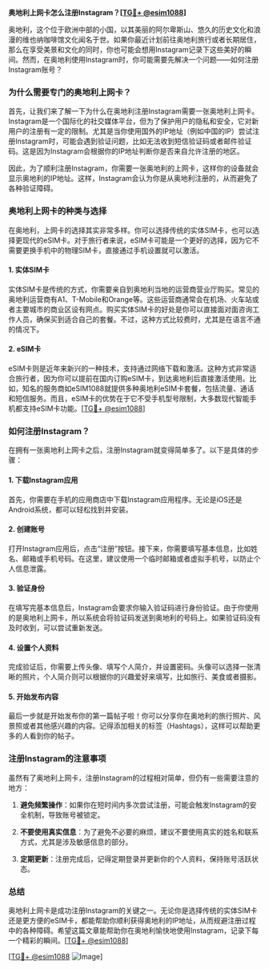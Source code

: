 **奥地利上网卡怎么注册Instagram？[[TG💪+ @esim1088](https://t.me/s/esim1088)]**

奥地利，这个位于欧洲中部的小国，以其美丽的阿尔卑斯山、悠久的历史文化和浪漫的维也纳咖啡馆文化闻名于世。如果你最近计划前往奥地利旅行或者长期居住，那么在享受美景和文化的同时，你也可能会想用Instagram记录下这些美好的瞬间。然而，在奥地利使用Instagram时，你可能需要先解决一个问题——如何注册Instagram账号？

### **为什么需要专门的奥地利上网卡？**

首先，让我们来了解一下为什么在奥地利注册Instagram需要一张奥地利上网卡。Instagram是一个国际化的社交媒体平台，但为了保护用户的隐私和安全，它对新用户的注册有一定的限制。尤其是当你使用国外的IP地址（例如中国的IP）尝试注册Instagram时，可能会遇到验证问题，比如无法收到短信验证码或者邮件验证码。这是因为Instagram会根据你的IP地址判断你是否来自允许注册的地区。

因此，为了顺利注册Instagram，你需要一张奥地利的上网卡，这样你的设备就会显示奥地利的IP地址。这样，Instagram会认为你是从奥地利注册的，从而避免了各种验证障碍。

### **奥地利上网卡的种类与选择**

在奥地利，上网卡的选择其实非常多样。你可以选择传统的实体SIM卡，也可以选择更现代的eSIM卡。对于旅行者来说，eSIM卡可能是一个更好的选择，因为它不需要更换手机中的物理SIM卡，直接通过手机设置就可以激活。

#### **1. 实体SIM卡**
实体SIM卡是传统的方式，你需要亲自到奥地利当地的运营商营业厅购买。常见的奥地利运营商有A1、T-Mobile和Orange等。这些运营商通常会在机场、火车站或者主要城市的商业区设有网点。购买实体SIM卡的好处是你可以直接面对面咨询工作人员，确保买到适合自己的套餐。不过，这种方式比较费时，尤其是在语言不通的情况下。

#### **2. eSIM卡**
eSIM卡则是近年来新兴的一种技术，支持通过网络下载和激活。这种方式非常适合旅行者，因为你可以提前在国内订购eSIM卡，到达奥地利后直接激活使用。比如，知名的服务商如eSIM1088就提供多种奥地利eSIM卡套餐，包括流量、通话和短信服务。而且，eSIM卡的优势在于它不受手机型号限制，大多数现代智能手机都支持eSIM卡功能。[[TG💪+ @esim1088](https://t.me/s/esim1088)]

### **如何注册Instagram？**

在拥有一张奥地利上网卡之后，注册Instagram就变得简单多了。以下是具体的步骤：

#### **1. 下载Instagram应用**
首先，你需要在手机的应用商店中下载Instagram应用程序。无论是iOS还是Android系统，都可以轻松找到并安装。

#### **2. 创建账号**
打开Instagram应用后，点击“注册”按钮。接下来，你需要填写基本信息，比如姓名、邮箱或手机号码。在这里，建议使用一个临时邮箱或者虚拟手机号，以防止个人信息泄露。

#### **3. 验证身份**
在填写完基本信息后，Instagram会要求你输入验证码进行身份验证。由于你使用的是奥地利上网卡，所以系统会将验证码发送到奥地利的号码上。如果验证码没有及时收到，可以尝试重新发送。

#### **4. 设置个人资料**
完成验证后，你需要上传头像、填写个人简介，并设置密码。头像可以选择一张清晰的照片，个人简介则可以根据你的兴趣爱好来填写，比如旅行、美食或者摄影。

#### **5. 开始发布内容**
最后一步就是开始发布你的第一篇帖子啦！你可以分享你在奥地利的旅行照片、风景照或者其他感兴趣的内容。记得添加相关的标签（Hashtags），这样可以帮助更多的人看到你的帖子。

### **注册Instagram的注意事项**

虽然有了奥地利上网卡，注册Instagram的过程相对简单，但仍有一些需要注意的地方：

1. **避免频繁操作**：如果你在短时间内多次尝试注册，可能会触发Instagram的安全机制，导致账号被锁定。
   
2. **不要使用真实信息**：为了避免不必要的麻烦，建议不要使用真实的姓名和联系方式，尤其是涉及敏感信息的部分。

3. **定期更新**：注册完成后，记得定期登录并更新你的个人资料，保持账号活跃状态。

### **总结**

奥地利上网卡是成功注册Instagram的关键之一。无论你是选择传统的实体SIM卡还是更方便的eSIM卡，都能帮助你顺利获得奥地利的IP地址，从而规避注册过程中的各种障碍。希望这篇文章能帮助你在奥地利愉快地使用Instagram，记录下每一个精彩的瞬间。[[TG💪+ @esim1088](https://t.me/s/esim1088)]

[[TG💪+ @esim1088](https://t.me/s/esim1088) ![Image](https://i.postimg.cc/4NQfJmqS/Snipaste-2025-05-13-00-14-12.png)]